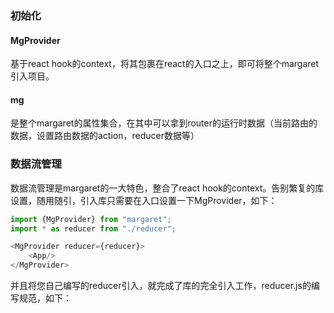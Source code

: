 ### 初始化

#### MgProvider

基于react hook的context，将其包裹在react的入口之上，即可将整个margaret引入项目。



#### mg

是整个margaret的属性集合，在其中可以拿到router的运行时数据（当前路由的数据，设置路由数据的action，reducer数据等）





### 数据流管理

数据流管理是margaret的一大特色，整合了react hook的context。告别繁复的库设置，随用随引，引入库只需要在入口设置一下MgProvider，如下：

```javascript
import {MgProvider} from "margaret";
import * as reducer from "./reducer";

<MgProvider reducer={reducer}>
    <App/>
</MgProvider>
```

并且将您自己编写的reducer引入，就完成了库的完全引入工作，reducer.js的编写规范，如下：

